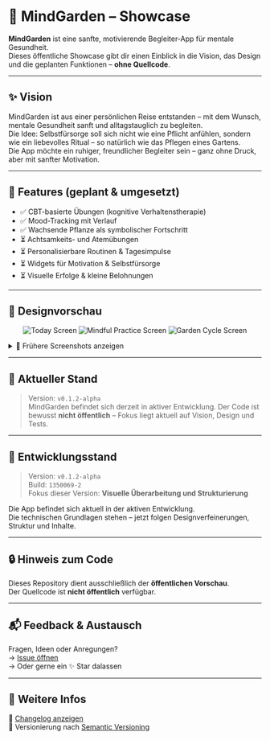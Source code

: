 # 🌱 MindGarden – Showcase

**MindGarden** ist eine sanfte, motivierende Begleiter-App für mentale Gesundheit.  
Dieses öffentliche Showcase gibt dir einen Einblick in die Vision, das Design und die geplanten Funktionen – **ohne Quellcode**.

---

## ✨ Vision

MindGarden ist aus einer persönlichen Reise entstanden – mit dem Wunsch, mentale Gesundheit sanft und alltagstauglich zu begleiten.  
Die Idee: Selbstfürsorge soll sich nicht wie eine Pflicht anfühlen, sondern wie ein liebevolles Ritual – so natürlich wie das Pflegen eines Gartens.  
Die App möchte ein ruhiger, freundlicher Begleiter sein – ganz ohne Druck, aber mit sanfter Motivation.

---

## 🧠 Features (geplant & umgesetzt)

- ✅ CBT-basierte Übungen (kognitive Verhaltenstherapie)
- ✅ Mood-Tracking mit Verlauf
- ✅ Wachsende Pflanze als symbolischer Fortschritt
- ⏳ Achtsamkeits- und Atemübungen
- ⏳ Personalisierbare Routinen & Tagesimpulse
- ⏳ Widgets für Motivation & Selbstfürsorge
- ⏳ Visuelle Erfolge & kleine Belohnungen

---

## 🎨 Designvorschau

<p align="center">
  <img src="assets/screenshot-today-light.jpeg" width="250" alt="Today Screen">
  <img src="assets/screenshot-mindful-light.jpeg" width="250" alt="Mindful Practice Screen">
  <img src="assets/screenshot-garden-dark.jpeg" width="250" alt="Garden Cycle Screen">
</p>

<details>
  <summary>📂 Frühere Screenshots anzeigen</summary>
  <br>
  <p align="center">
    <img src="assets/screenshot-plant.png" width="200" alt="Alte Pflanze">
    <img src="assets/screenshot-moodtracker.png" width="200" alt="Alter Tracker">
    <img src="assets/screenshot-practice.png" width="200" alt="Alte Übungsseite">
  </p>
</details>

---

## 🚧 Aktueller Stand

> Version: `v0.1.2-alpha`  
> MindGarden befindet sich derzeit in aktiver Entwicklung. Der Code ist bewusst **nicht öffentlich** – Fokus liegt aktuell auf Vision, Design und Tests.

---

## 🚧 Entwicklungsstand

> Version: `v0.1.2-alpha`  
> Build: `1350069-2`  
> Fokus dieser Version: **Visuelle Überarbeitung und Strukturierung**

Die App befindet sich aktuell in der aktiven Entwicklung.  
Die technischen Grundlagen stehen – jetzt folgen Designverfeinerungen, Struktur und Inhalte.

---

## 🔒 Hinweis zum Code

Dieses Repository dient ausschließlich der **öffentlichen Vorschau**.  
Der Quellcode ist **nicht öffentlich** verfügbar.

---

## 📬 Feedback & Austausch

Fragen, Ideen oder Anregungen?  
→ [Issue öffnen](https://github.com/Matshio7/mindgarden-showcase/issues)  
→ Oder gerne ein ✨ Star dalassen

---

## 📓 Weitere Infos

📄 [Changelog anzeigen](./CHANGELOG.md)  
📍 Versionierung nach [Semantic Versioning](https://semver.org/lang/de/)
